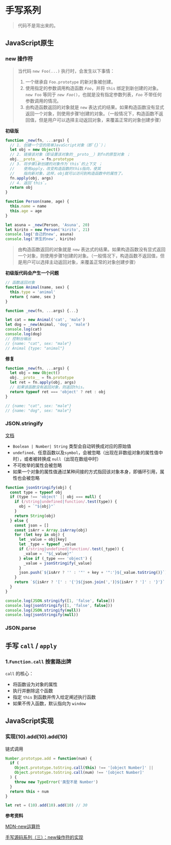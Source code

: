 # 手写系列

> 代码不是背出来的。



## JavaScript原生

### new 操作符

> 当代码 `new Foo(...)` 执行时，会发生以下事情：
>
> 1. 一个继承自 `Foo.prototype` 的新对象被创建。
> 2. 使用指定的参数调用构造函数 *`Foo`*，并将 `this` 绑定到新创建的对象。`new Foo` 等同于 *`new Foo`*`()`，也就是没有指定参数列表，*`Foo`* 不带任何参数调用的情况。
> 3. 由构造函数返回的对象就是 `new` 表达式的结果。如果构造函数没有显式返回一个对象，则使用步骤1创建的对象。（一般情况下，构造函数不返回值，但是用户可以选择主动返回对象，来覆盖正常的对象创建步骤）



**初级版**

```javascript
function _new(fn, ...args) {
  // 1. 创建一个空的简单JavaScript对象（即`{}`）；
  let obj = new Object()
  // 2. 链接该对象（即设置该对象的__proto__）到fn的原型对象 ；
  obj.__proto__ = fn.prototype
  // 3. 将步骤1新创建的对象作为`this`的上下文 ；
  //    使用apply，改变构造函数的this指向，使其
  //    指向新对象，这样，obj就可以访问到构造函数中的属性了。
  fn.apply(obj, args)
  // 4. 返回`this`。
  return obj
}

function Person(name, age) {
  this.name = name
  this.age = age
}

let asuna = _new(Person, 'Asuna', 20)
let kirito = new Person('kirito', 21)
console.log('自己的new', asuna)
console.log('原生的new', kirito)
```



> 由构造函数返回的对象就是 `new` 表达式的结果。如果构造函数没有显式返回一个对象，则使用步骤1创建的对象。（一般情况下，构造函数不返回值，但是用户可以选择主动返回对象，来覆盖正常的对象创建步骤）

**初级版代码会产生一个问题**

```javascript
// 函数返回对象
function Animal(name, sex) {
  this.type = 'animal'
  return { name, sex }
}

function _new(fn, ...args) {...}

let cat = new Animal('cat', 'male')
let dog = _new(Animal, 'dog', 'male')
console.log(cat)
console.log(dog)
// 控制台输出
// {name: "cat", sex: "male"}
// Animal {type: "animal"}
```



**修复**

```javascript
function _new(fn, ...args) {
  let obj = new Object()
  obj.__proto__ = fn.prototype
  let ret = fn.apply(obj, args)
  // 如果该函数没有返回对象，则返回this。
  return typeof ret === 'object' ? ret : obj
}

// {name: "cat", sex: "male"}
// {name: "dog", sex: "male"}
```



### JSON.stringify

[文档](https://developer.mozilla.org/zh-CN/docs/Web/JavaScript/Reference/Global_Objects/JSON/stringify)

- `Boolean | Number| String` 类型会自动转换成对应的原始值
- `undefined`、任意函数以及`symbol`，会被忽略（出现在非数组对象的属性值中时），或者被转换成 `null`（出现在数组中时）
- 不可枚举的属性会被忽略
- 如果一个对象的属性值通过某种间接的方式指回该对象本身，即循环引用，属性也会被忽略

```javascript
function jsonStringify(obj) {
  const type = typeof obj
  if (type !== 'object' || obj === null) {
    if (/string|undefined|function/.test(type)) {
      obj = `"${obj}"`
    }
    return String(obj)
  } else {
    const json = []
    const isArr = Array.isArray(obj)
    for (let key in obj) {
      let _value = obj[key]
      let _type = typeof _value
      if (/string|undefined|function/.test(_type)) {
        _value = `"${_value}"`
      } else if (_type === 'object') {
        _value = jsonStringify(_value)
      }
      json.push(`${isArr ? '' : '"' + key + '":'}${_value.toString()}`)
    }
    return `${isArr ? '[' : '{'}${json.join(',')}${isArr ? ']' : '}'}`
  }
}

console.log(JSON.stringify([1, 'false', false]))
console.log(jsonStringify([1, 'false', false]))
console.log(JSON.stringify(null))
console.log(jsonStringify(null))
```



### JSON.parse





## 手写 `call` /  `apply` 

### 1.`Function.call` 按套路出牌

`call` 的核心：

- 将函数设为对象的属性
- 执行并删除这个函数
- 指定 `this` 到函数并传入给定阐述执行函数
- 如果不传入函数，默认指向为 `window`







## JavaScript实现

### 实现(10).add(10).add(10)

链式调用

```javascript
Number.prototype.add = function(num) {
  if (
    Object.prototype.toString.call(this) !== '[object Number]' ||
    Object.prototype.toString.call(num) !== '[object Number]'
  ) {
    throw new TypeError('类型不是 Number')
  }
  return this + num
}

let ret = (10).add(10).add(10) // 30
```







**参考资料**

[MDN-new运算符](https://developer.mozilla.org/zh-CN/docs/Web/JavaScript/Reference/Operators/new)

[手写源码系列（三）：new操作符的实现](https://juejin.im/post/5ddcd8c4f265da7dff05b8b2)